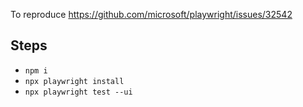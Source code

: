 To reproduce https://github.com/microsoft/playwright/issues/32542

## Steps

- `npm i`
- `npx playwright install`
- `npx playwright test --ui`
